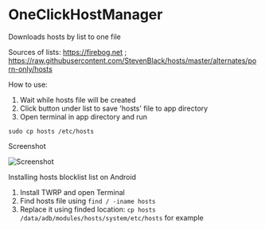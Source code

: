 # OneClickHostManager
Downloads hosts by list to one file

Sources of lists: https://firebog.net ; https://raw.githubusercontent.com/StevenBlack/hosts/master/alternates/porn-only/hosts

How to use:

1. Wait while hosts file will be created
2. Click button under list to save 'hosts' file to app directory
3. Open terminal in app directory and run
```
sudo cp hosts /etc/hosts
```

Screenshot

![Screenshot](https://dl.dropbox.com/scl/fi/hzluigj87dxooub7ymlmj/OneClickHostManager.png?rlkey=d4j70dtdjij2h46qw4ynjw1ye&st=oavyyo9b)

Installing hosts blocklist list on Android

1. Install TWRP and open Terminal
2. Find hosts file using ```find / -iname hosts```
3. Replace it using finded location: ```cp hosts /data/adb/modules/hosts/system/etc/hosts``` for example
